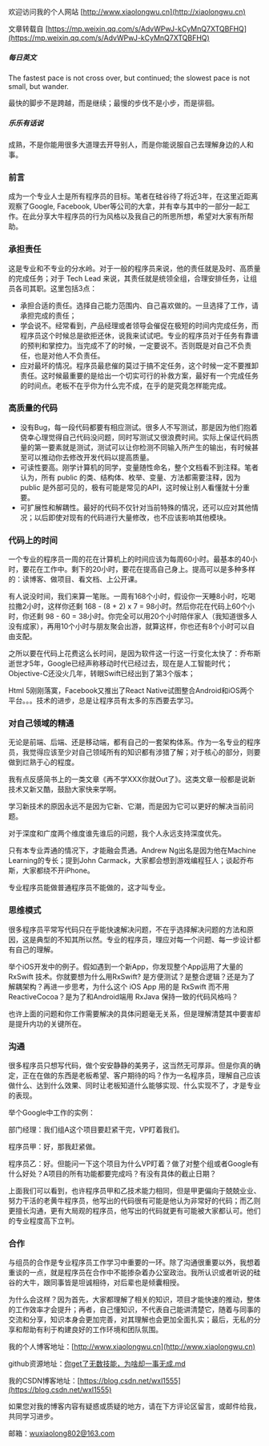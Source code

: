 欢迎访问我的个人网站  [http://www.xiaolongwu.cn](http://xiaolongwu.cn)

文章转载自 [https://mp.weixin.qq.com/s/AdvWPwJ-kCyMnQ7XTQBFHQ](https://mp.weixin.qq.com/s/AdvWPwJ-kCyMnQ7XTQBFHQ)
##### 每日英文
The fastest pace is not cross over, but continued; the slowest pace is not small, but wander.

最快的脚步不是跨越，而是继续；最慢的步伐不是小步，而是徘徊。
##### 乐乐有话说
成熟，不是你能用很多大道理去开导别人，而是你能说服自己去理解身边的人和事。

### 前言
成为一个专业人士是所有程序员的目标。笔者在硅谷待了将近3年，在这里近距离观察了Google, Facebook, Uber等公司的大拿，并有幸与其中的一部分一起工作。在此分享大牛程序员的行为风格以及我自己的所思所想，希望对大家有所帮助。
### 承担责任
这是专业和不专业的分水岭。对于一般的程序员来说，他的责任就是及时、高质量的完成任务；对于 Tech Lead 来说，其责任就是统领全组，合理安排任务，让组员各司其职。这里包括3点：
- 承担合适的责任。选择自己能力范围内、自己喜欢做的。一旦选择了工作，请承担完成的责任；
- 学会说不。经常看到，产品经理或者领导会催促在极短的时间内完成任务，而程序员这个时候总是欲拒还休，说我来试试吧。专业的程序员对于任务有靠谱的预判和掌控力。当完成不了的时候，一定要说不。否则既是对自己不负责任，也是对他人不负责任。
- 应对最坏的情况。程序员最悲催的莫过于搞不定任务，这个时候一定不要推卸责任。这时候最重要的是给出一个切实可行的补救方案，最好有一个完成任务的时间点。老板不在乎你为什么完不成，在乎的是究竟怎样能完成。
### 高质量的代码
- 没有Bug，每一段代码都要有相应测试。很多人不写测试，那是因为他们抱着侥幸心理觉得自己代码没问题，同时写测试又很浪费时间。实际上保证代码质量的第一要素就是测试，测试可以让你检测不同输入所产生的输出，有时候甚至可以推动你去修改开发代码以提高质量。
- 可读性要高。刚学计算机的同学，变量随性命名，整个文档看不到注释。笔者认为，所有 public 的类、结构体、枚举、变量、方法都需要注释，因为 public 是外部可见的，极有可能是常见的API，这时候让别人看懂就十分重要。
- 可扩展性和解耦性。最好的代码不仅针对当前特殊的情况，还可以应对其他情况；以后即使对现有的代码进行大量修改，也不应该影响其他模块。
### 代码上的时间
一个专业的程序员一周的花在计算机上的时间应该为每周60小时。最基本的40小时，要花在工作中。剩下的20小时，要花在提高自己身上。提高可以是多种多样的：读博客、做项目、看文档、上公开课。

有人说没时间，我们来算一笔账。一周有168个小时，假设你一天睡8小时，吃喝拉撒2小时，这样你还剩 168 - (8 + 2) x 7 = 98小时。然后你花在代码上60个小时，你还剩 98 - 60 = 38小时。你完全可以用20个小时陪伴家人（我知道很多人没有成家），再用10个小时与朋友聚会出游，就算这样，你也还有8个小时可以自由支配。

之所以要在代码上花费这么长时间，是因为软件这一行这一行变化太快了：乔布斯逝世才5年，Google已经声称移动时代已经过去，现在是人工智能时代；Objective-C还没火几年，转眼Swift已经出到了第3个版本；

Html 5刚刚落寞，Facebook又推出了React Native试图整合Android和iOS两个平台。。。技术的进步，总是让程序员有太多的东西要去学习。

### 对自己领域的精通
无论是前端、后端、还是移动端，都有自己的一套架构体系。作为一名专业的程序员，我觉得应该至少对自己领域所有的知识都有涉猎了解；对于核心的部分，则要做到烂熟于心的程度。

我有点反感简书上的一类文章《再不学XXX你就Out了》。这类文章一般都是说新技术又新又酷，鼓励大家快来学啊。

学习新技术的原因永远不是因为它新、它潮，而是因为它可以更好的解决当前问题。

对于深度和广度两个维度谁先谁后的问题，我个人永远支持深度优先。

只有本专业弄通的情况下，才能融会贯通。Andrew Ng出名是因为他在Machine Learning的专长；提到John Carmack，大家都会想到游戏编程狂人；谈起乔布斯，大家都绕不开iPhone。

专业程序员能做普通程序员不能做的，这才叫专业。
### 思维模式
很多程序员平常写代码只在乎能快速解决问题，不在乎选择解决问题的方法和原因，这是典型的不知其所以然。专业的程序员，理应对每一个问题、每一步设计都有自己的理解。

举个iOS开发中的例子。假如遇到一个新App，你发现整个App运用了大量的RxSwift 技术。你就要想为什么用RxSwift? 是方便测试？是整合逻辑？还是为了解耦架构？再进一步思考，为什么这个 iOS App 用的是 RxSwift 而不用ReactiveCocoa？是为了和Android端用 RxJava 保持一致的代码风格吗？

也许上面的问题和你工作需要解决的具体问题毫无关系，但是理解清楚其中要害却是提升内功的关键所在。

### 沟通
很多程序员只想写代码，做个安安静静的美男子，这当然无可厚非。但是你真的确定，正在在做的东西是老板希望、客户期待的吗？作为一名程序员，理解自己应该做什么、达到什么效果、同时让老板知道什么能够实现、什么实现不了，才是专业的表现。

举个Google中工作的实例：

部门经理：我们组A这个项目要赶紧干完，VP盯着我们。

程序员甲：好，那我赶紧做。

程序员乙：好。但能问一下这个项目为什么VP盯着？做了对整个组或者Google有什么好处？A项目的所有功能都要完成吗？有没有具体的截止日期？

上面我们可以看到，也许程序员甲和乙技术能力相同，但是甲更偏向于兢兢业业、努力干活的老黄牛程序员，他写出的代码很有可能是他认为非常好的代码；而乙则更擅长沟通，更有大局观的程序员，他写出的代码就更有可能被大家都认可。他们的专业程度高下立判。

### 合作
与组员的合作是专业程序员工作学习中重要的一环。除了沟通很重要以外，我想着重谈的一点，就是程序员在合作中不能掺杂着办公室政治。我所认识或者听说的硅谷的大牛，跟同事皆是坦诚相待，对后辈也是倾囊相授。

为什么会这样？因为首先，大家都理解了相关的知识，项目才能快速的推动，整体的工作效率才会提升；再者，自己懂知识，不代表自己能讲清楚它，随着与同事的交流和分享，知识本身会更加完善，对其理解也会更加全面扎实；最后，无私的分享和帮助有利于构建良好的工作环境和团队氛围。


我的个人博客地址：[http://www.xiaolongwu.cn](http://www.xiaolongwu.cn)

github资源地址：[你get了无数技能，为啥却一事无成.md]()

我的CSDN博客地址：[https://blog.csdn.net/wxl1555](https://blog.csdn.net/wxl1555)

如果您对我的博客内容有疑惑或质疑的地方，请在下方评论区留言，或邮件给我，共同学习进步。

邮箱：wuxiaolong802@163.com